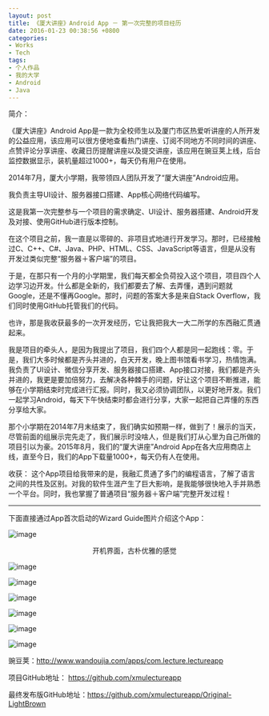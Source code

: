 ```yaml
---
layout: post
title: 《厦大讲座》Android App － 第一次完整的项目经历
date: 2016-01-23 00:38:56 +0800
categories:
- Works
- Tech
tags:
- 个人作品
- 我的大学
- Android
- Java
---
```


简介：

《厦大讲座》Android App是一款为全校师生以及厦门市区热爱听讲座的人所开发的公益应用，该应用可以很方便地查看热门讲座、订阅不同地方不同时间的讲座、点赞评论分享讲座、收藏日历提醒讲座以及提交讲座，该应用在豌豆荚上线，后台监控数据显示，装机量超过1000+，每天仍有用户在使用。

2014年7月，厦大小学期，我带领四人团队开发了“厦大讲座”Android应用。

我负责主导UI设计、服务器接口搭建、App核心网络代码编写。

这是我第一次完整参与一个项目的需求确定、UI设计、服务器搭建、Android开发及对接、使用GitHub进行版本控制。

在这个项目之前，我一直是以零碎的、非项目式地进行开发学习。那时，已经接触过C、C++、C#、Java、PHP、HTML、CSS、JavaScript等语言，但是从没有开发过类似完整“服务器＋客户端”的项目。

于是，在那只有一个月的小学期里，我们每天都全负荷投入这个项目，项目四个人边学习边开发。什么都是全新的，我们都要去了解、去弄懂，遇到问题就Google，还是不懂再Google。那时，问题的答案大多是来自Stack Overflow，我们同时使用GitHub托管我们的代码。

也许，那是我收获最多的一次开发经历，它让我把我大一大二所学的东西融汇贯通起来。

我是项目的牵头人，是因为我提出了项目，我们四个人都是同一起跑线：零。于是，我们大多时候都是齐头并进的，白天开发，晚上图书馆看书学习，热情饱满。我负责了UI设计、微信分享开发、服务器接口搭建、App接口对接，我们都是齐头并进的，我更是要加倍努力，去解决各种棘手的问题，好让这个项目不断推进，能够在小学期结束时完成进行汇报。同时，我又必须协调团队，以更好地开发。我们一起学习Android，每天下午快结束时都会进行分享，大家一起把自己弄懂的东西分享给大家。

那个小学期在2014年7月末结束了，我们确实如预期一样，做到了！展示的当天，尽管前面的组展示完先走了，我们展示时没啥人，但是我们打从心里为自己所做的项目引以为豪。2015年8月，我们的“厦大讲座”Android App在各大应用商店上线，直至今日，我们的App下载量1000+，每天仍有人在使用。

 

收获：
这个App项目给我带来的是，我融汇贯通了多门的编程语言，了解了语言之间的共性及区别。对我的软件生涯产生了巨大影响，是我能够很快地入手并熟悉一个平台。同时，我也掌握了普通项目“服务器＋客户端”完整开发过程！

------

下面直接通过App首次启动的Wizard Guide图片介绍这个App：

![image](/uploads/xmu-lecture-first-android-app/xmu-lecture-first-android-app-1.png)

<center>开机界面，古朴优雅的感觉</center>

![image](/uploads/xmu-lecture-first-android-app/xmu-lecture-first-android-app-2.png)

<!-- more -->

![image](/uploads/xmu-lecture-first-android-app/xmu-lecture-first-android-app-3.png)

![image](/uploads/xmu-lecture-first-android-app/xmu-lecture-first-android-app-4.png)

![image](/uploads/xmu-lecture-first-android-app/xmu-lecture-first-android-app-5.png)

![image](/uploads/xmu-lecture-first-android-app/xmu-lecture-first-android-app-6.png)

![image](/uploads/xmu-lecture-first-android-app/xmu-lecture-first-android-app-7.png)






豌豆荚：http://www.wandoujia.com/apps/com.lecture.lectureapp

项目GitHub地址： https://github.com/xmulectureapp

最终发布版GitHub地址：https://github.com/xmulectureapp/Original-LightBrown